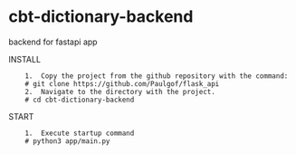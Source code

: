 # cbt-dictionary-backend
backend for fastapi app 

INSTALL

        1.  Copy the project from the github repository with the command:
        # git clone https://github.com/Paulgof/flask_api
        2.  Navigate to the directory with the project.
        # cd cbt-dictionary-backend

START

        1.  Execute startup command
        # python3 app/main.py

